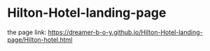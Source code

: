 # Hilton-Hotel-landing-page
the page link: https://dreamer-b-o-y.github.io/Hilton-Hotel-landing-page/Hilton-hotel.html
